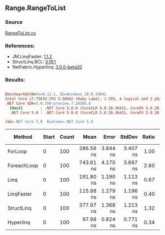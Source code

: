 ﻿## Range.RangeToList

### Source
[RangeToList.cs](../LinqBenchmarks/Range/RangeToList.cs)

### References:
- JM.LinqFaster: [1.1.2](https://www.nuget.org/packages/JM.LinqFaster/1.1.2)
- StructLinq.BCL: [0.19.1](https://www.nuget.org/packages/StructLinq.BCL/0.19.1)
- NetFabric.Hyperlinq: [3.0.0-beta20](https://www.nuget.org/packages/NetFabric.Hyperlinq/3.0.0-beta20)

### Results:
``` ini

BenchmarkDotNet=v0.12.1, OS=Windows 10.0.19042
Intel Core i7-7567U CPU 3.50GHz (Kaby Lake), 1 CPU, 4 logical and 2 physical cores
.NET Core SDK=5.0.100-preview.7.20366.6
  [Host]        : .NET Core 5.0.0 (CoreCLR 5.0.20.36411, CoreFX 5.0.20.36411), X64 RyuJIT
  .NET Core 5.0 : .NET Core 5.0.0 (CoreCLR 5.0.20.36411, CoreFX 5.0.20.36411), X64 RyuJIT

Job=.NET Core 5.0  Runtime=.NET Core 5.0  

```
|      Method | Start | Count |      Mean |    Error |   StdDev | Ratio | RatioSD |  Gen 0 | Gen 1 | Gen 2 | Allocated | CacheMisses/Op | BranchMispredictions/Op |
|------------ |------ |------ |----------:|---------:|---------:|------:|--------:|-------:|------:|------:|----------:|---------------:|------------------------:|
|     ForLoop |     0 |   100 | 286.56 ns | 3.844 ns | 3.407 ns |  1.00 |    0.00 | 0.5660 |     - |     - |    1184 B |              1 |                       0 |
| ForeachLoop |     0 |   100 | 743.61 ns | 4.170 ns | 3.697 ns |  2.60 |    0.03 | 0.5922 |     - |     - |    1240 B |              3 |                       3 |
|        Linq |     0 |   100 | 191.80 ns | 1.190 ns | 1.113 ns |  0.67 |    0.01 | 0.2370 |     - |     - |     496 B |              1 |                       0 |
|  LinqFaster |     0 |   100 | 115.88 ns | 1.279 ns | 1.196 ns |  0.40 |    0.00 | 0.4206 |     - |     - |     880 B |              0 |                       0 |
|  StructLinq |     0 |   100 | 377.97 ns | 1.368 ns | 1.213 ns |  1.32 |    0.02 | 0.2294 |     - |     - |     480 B |              1 |                       0 |
|   Hyperlinq |     0 |   100 |  97.98 ns | 0.824 ns | 0.771 ns |  0.34 |    0.01 | 0.2333 |     - |     - |     488 B |              0 |                       0 |
